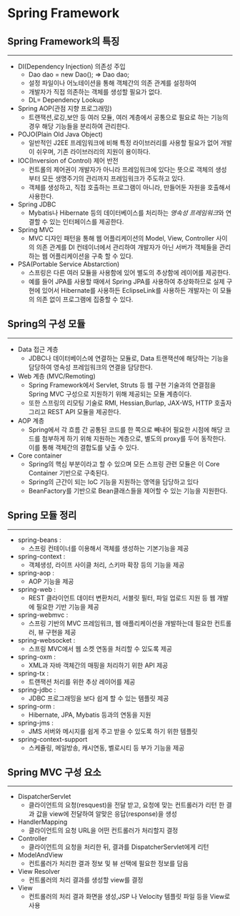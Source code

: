 # Spring Framework

## Spring Framework의 특징

---

* DI(Dependency Injection) 의존성 주입
  * Dao dao = new Dao(); => Dao dao;
  * 설정 파일이나 어노테이션을 통해 객체간의 의존 관계를 설정하여 
  * 개발자가 직접 의존하는 객체를 생성할 필요가 없다.
  * DL= Dependency Lookup
* Spring AOP(관점 지향 프로그래밍)
  - 트랜잭션,로깅,보안 등 여러 모듈, 여러 계층에서 공통으로 필요로 하는
    기능의 경우 해당 기능들을 분리하여 관리한다.
* POJO(Plain Old Java Object)
  - 일반적인 J2EE 프레임워크에 비해 특정 라이브러리를 사용할 필요가 없어
    개발이 쉬우며, 기존 라이브러리의 지원이 용이하다.
* IOC(Inversion of Control) 제어 반전
  * 컨트롤의 제어권이 개발자가 아니라 프레임워크에 있다는 뜻으로
    객체의 생성부터 모든 생명주기의 관리까지 프레임워크가 주도하고 있다.
  * 객체를 생성하고, 직접 호출하는 프로그램이 아니라, 만들어둔 자원을 호출해서 사용한다.
* Spring JDBC
  * Mybatis나 Hibernate 등의 데이터베이스를 처리하는 *영속성 프레임워크*와 연결할 수 있는
    인터페이스를 제공한다.
* Spring MVC
  * MVC 디자인 패턴을 통해 웹 어플리케이션의 Model, View, Controller 사이의 의존 관계를
    DI 컨테이너에서 관리하여 개발자가 아닌 서버가 객체들을 관리하는 웹 어플리케이션을 구축
    할 수 있다.
* PSA(Portable Service Abstarction)
  * 스프링은 다른 여러 모듈을 사용함에 있어 별도의 추상함에 레이어를 제공한다.
  * 예를 들어 JPA를 사용할 때에서 Spring JPA를 사용하여 추상화하므로 실제 구현에 있어서 
    Hibernate를 사용하든 EclipseLink를 사용하든 개발자는 이 모듈의 의존 없이
    프로그램에 집중할 수 있다.

## Spring의 구성 모듈

---

* Data 접근 계층
  * JDBC나 데이터베이스에 연결하는 모듈로, Data 트랜잭션에 해당하는 기능을 담당하여 
    영속성 프레임워크의 연결을 담당한다.
* Web 계층 (MVC/Remoting)
  * Spring Framework에서 Servlet, Struts 등 웹 구현 기술과의 연결점을 Spring MVC 구성으로 지원하기 위해 제공되는 모듈 계층이다.
  * 또한 스프링의 리모팅 기술로 RMI, Hessian,Burlap, JAX-WS, HTTP 호출자 그리고 REST API 모듈을 제공한다.
* AOP 계층
  * Spring에서 각 흐름 간 공통된 코드를 한 쪽으로 빼내어 필요한 시점에 해당 코드를 첨부하게 하기 위해 지원하는 계층으로, 별도의 proxy를 두어 동작한다. 이를 통해 객체간의 결합도를 낮출 수 있다.
* Core container
  * Spring의 핵심 부분이라고 할 수 있으며 모든 스프링 관련 모듈은 이 Core Container 기반으로 구축된다.
  * Spring의 근간이 되는 IoC 기능을 지원하는 영역을 담당하고 있다
  * BeanFactory를 기반으로 Bean클래스들을 제어할 수 있는 기능을 지원한다.



## Spring 모듈 정리

---

* spring-beans : 
  * 스프링 컨테이너를 이용해서 객체를 생성하는 기본기능을 제공
* spring-context : 
  * 객체생성, 라이프 사이클 처리, 스키마 확장 등의 기능을 제공
* spring-aop : 
  * AOP 기능을 제공
* spring-web : 
  * REST 클라이언트 데이터 변환처리, 서블릿 필터, 파일 업로드 지원 등 웹 개발에 필요한 기반 기능을 제공
* spring-webmvc : 
  * 스프링 기반의 MVC 프레임워크, 웹 애플리케이션을 개발하는데 필요한 컨트롤러, 뷰 구현을 제공
* spring-websocket : 
  * 스프링 MVC에서 웹 소켓 연동을 처리할 수 있도록 제공
* spring-oxm : 
  * XML과 자바 객체간의 매핑을 처리하기 위한 API 제공
* spring-tx : 
  * 트랜잭션 처리를 위한 추상 레이어를 제공
* spring-jdbc : 
  * JDBC 프로그래밍을 보다 쉽게 할 수 있는 템플릿 제공
* spring-orm :
  * Hibernate, JPA, Mybatis 등과의 연동을 지원
* spring-jms : 
  * JMS 서버와 메시지를 쉽게 주고 받을 수 있도록 하기 위한 템플릿
* spring-context-support
  * 스케쥴링, 메일방송, 캐시연동, 벨로시티 등 부가 기능을 제공

## Spring MVC 구성 요소

---

* DispatcherServlet
  * 클라이언트의 요청(resquest)을 전달 받고, 요청에 맞는 컨트롤러가 리턴 한 결과 값을
    view에 전달하여 알맞은 응답(response)을 생성
* HandlerMapping
  * 클라이언트의 요청 URL을 어떤 컨트롤러가 처리할지 결정
* Controller
  * 클라이언트의 요청을 처리한 뒤, 결과를 DispatcherServlet에게 리턴
* ModelAndView
  * 컨트롤러가 처리한 결과 정보 및 뷰 선택에 필요한 정보를 담음
* View Resolver
  * 컨트롤러의 처리 결과를 생성할 view를 결정
* View 
  * 컨트롤러의 처리 결과 화면을 생성,JSP 나 Velocity 템플릿 파일 등을 View로 사용